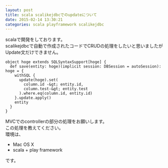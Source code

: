 ```yaml
---
layout: post
title: scala scalikejdbcでのupdateについて
date: 2015-02-14 13:30:21
categories: scala playframework scalikejdbc
---
```

<p>scalaで開発をしております。<br>
scalikejdbcで自動で作成されたコードでCRUDの処理をしたいと思いましたが<br>
Update文だけできません。</p>

```
object hoge extends SQLSyntaxSupport[hoge] {
  def save(entity: hoge)(implicit session: DBSession = autoSession): hoge = {
    withSQL {
      update(hoge).set(
        column.id -&gt; entity.id,
        column.test-&gt; entity.test
      ).where.eq(column.id, entity.id)
    }.update.apply()
    entity
  }
}
```

<p>MVCでのcontrollerの部分の処理をお願いします。<br>
この処理を教えてください。<br>
環境は、</p>

<ul>
<li>Mac OS X </li>
<li>scala + play framework</li>
</ul>

<p>です。</p>
